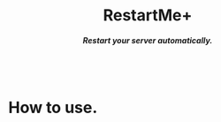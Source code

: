 <h1 align='center'>RestartMe+</h1>
<h5 align='center'>Restart your server automatically.</h5>
<br></br>
<h1 align'left'>How to use.</h1>

